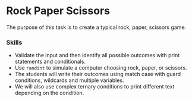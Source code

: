 # Rock Paper Scissors
The purpose of this task is to create a typical rock, paper, scissors game.

### Skills
- Validate the input and then identify all possible outcomes with print statements and conditionals.
- Use `randint` to simulate a computer choosing rock, paper, or scissors.
- The students will write their outcomes using match case with guard conditions, wildcards and multiple variables.
- We will also use complex ternary conditions to print different text depending on the condition.
